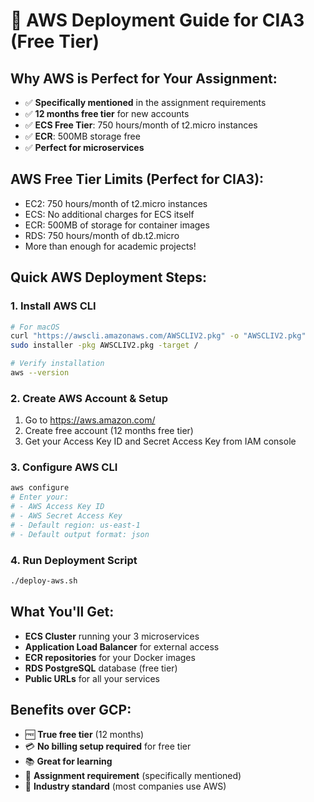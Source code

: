 # 🚀 AWS Deployment Guide for CIA3 (Free Tier)

## Why AWS is Perfect for Your Assignment:

- ✅ **Specifically mentioned** in the assignment requirements
- ✅ **12 months free tier** for new accounts
- ✅ **ECS Free Tier**: 750 hours/month of t2.micro instances
- ✅ **ECR**: 500MB storage free
- ✅ **Perfect for microservices**

## AWS Free Tier Limits (Perfect for CIA3):

- EC2: 750 hours/month of t2.micro instances
- ECS: No additional charges for ECS itself
- ECR: 500MB of storage for container images
- RDS: 750 hours/month of db.t2.micro
- More than enough for academic projects!

## Quick AWS Deployment Steps:

### 1. Install AWS CLI

```bash
# For macOS
curl "https://awscli.amazonaws.com/AWSCLIV2.pkg" -o "AWSCLIV2.pkg"
sudo installer -pkg AWSCLIV2.pkg -target /

# Verify installation
aws --version
```

### 2. Create AWS Account & Setup

1. Go to https://aws.amazon.com/
2. Create free account (12 months free tier)
3. Get your Access Key ID and Secret Access Key from IAM console

### 3. Configure AWS CLI

```bash
aws configure
# Enter your:
# - AWS Access Key ID
# - AWS Secret Access Key
# - Default region: us-east-1
# - Default output format: json
```

### 4. Run Deployment Script

```bash
./deploy-aws.sh
```

## What You'll Get:

- **ECS Cluster** running your 3 microservices
- **Application Load Balancer** for external access
- **ECR repositories** for your Docker images
- **RDS PostgreSQL** database (free tier)
- **Public URLs** for all your services

## Benefits over GCP:

- 🆓 **True free tier** (12 months)
- 💳 **No billing setup required** for free tier
- 📚 **Great for learning**
- 🎯 **Assignment requirement** (specifically mentioned)
- 🔧 **Industry standard** (most companies use AWS)
